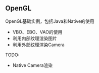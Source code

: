 
## OpenGL
OpenGL基础实例，包括Java和Native的使用
* VBO、EBO、VAO的使用
* 利用内部纹理渲染图片
* 利用外部纹理渲染Camera


TODO: 
* Native Camera渲染